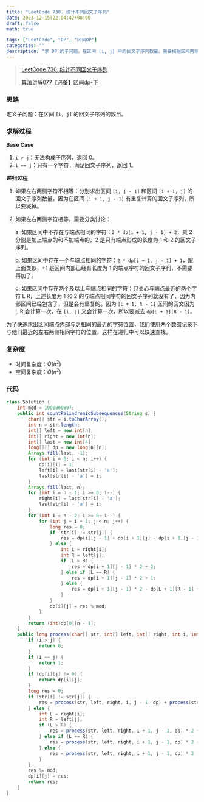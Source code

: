```yaml
---
title: "LeetCode 730. 统计不同回文子序列"
date: 2023-12-15T22:04:42+08:00
draft: false
math: true

tags: ["LeetCode", "DP", "区间DP"]
categories: ""
description: "求 DP 的子问题，在区间 [i, j] 中的回文子序列数量。需要根据区间两端的字符和区间内的与端点相同的字符数目分类讨论。"
---
```


> [LeetCode 730. 统计不同回文子序列](https://leetcode.cn/problems/count-different-palindromic-subsequences/)
>
> [算法讲解077【必备】区间dp-下](https://www.bilibili.com/video/BV1du4y1L7gy/)

### 思路

定义子问题：在区间 `[i, j]` 的回文子序列的数目。

### 求解过程

**Base Case**

1. `i > j`：无法构成子序列，返回 0。
2. `i == j`：只有一个字符，满足回文子序列，返回 1。

**递归过程**

1. 如果左右两侧字符不相等：分别求出区间 `[i, j - 1]` 和区间 `[i + 1, j]` 的回文子序列数量，因为在区间 `[i + 1, j - 1]` 有重复计算的回文子序列，所以要减掉。
2. 如果左右两侧字符相等，需要分类讨论：

    a. 如果区间中不存在与端点相同的字符：`2 * dp[i + 1, j - 1] + 2`，乘 2 分别是加上端点的和不加端点的，2 是只有端点形成的长度为 1 和 2 的回文子序列。

    b. 如果区间中存在一个与端点相同的字符：`2 * dp[i + 1, j - 1] + 1`，跟上面类似，+1 是区间内部已经有长度为 1 的端点字符的回文子序列，不需要再加了。

    c. 如果区间中存在两个及以上与端点相同的字符：只关心与端点最近的两个字符 L R，上述长度为 1 和 2 的与端点相同字符的回文子序列就没有了，因为内部区间已经包含了，但是会有重复的。因为 `[L + 1, R - 1]` 区间的回文因为 L R 会计算一次，在 `[i, j]` 又会计算一次，所以要减去 `dp[L + 1][R - 1]`。

为了快速求出区间端点内部与之相同的最近的字符位置，我们使用两个数组记录下与他们最近的左右两侧相同字符的位置，这样在递归中可以快速查找。

### 复杂度

- 时间复杂度：$O(n^2)$
- 空间复杂度：$O(n^2)$

### 代码

```java
class Solution {
    int mod = 1000000007;
    public int countPalindromicSubsequences(String s) {
        char[] str = s.toCharArray();
        int n = str.length;
        int[] left = new int[n];
        int[] right = new int[n];
        int[] last = new int[4];
        long[][] dp = new long[n][n];
        Arrays.fill(last, -1);
        for (int i = 0; i < n; i++) {
            dp[i][i] = 1;
            left[i] = last[str[i] - 'a'];
            last[str[i] - 'a'] = i;
        }
        Arrays.fill(last, n);
        for (int i = n - 1; i >= 0; i--) {
            right[i] = last[str[i] - 'a'];
            last[str[i] - 'a'] = i;
        }
        for (int i = n - 2; i >= 0; i--) {
            for (int j = i + 1; j < n; j++) {
                long res = 0;
                if (str[i] != str[j]) {
                    res = dp[i][j - 1] + dp[i + 1][j] - dp[i + 1][j - 1] + mod;
                } else {
                    int L = right[i];
                    int R = left[j];
                    if (L > R) {
                        res = dp[i + 1][j - 1] * 2 + 2;
                    } else if (L == R) {
                        res = dp[i + 1][j - 1] * 2 + 1;
                    } else {
                        res = dp[i + 1][j - 1] * 2 - dp[L + 1][R - 1] + mod;
                    }
                }
                dp[i][j] = res % mod;
            }
        }
        return (int)dp[0][n - 1];
    }
    public long process(char[] str, int[] left, int[] right, int i, int j, long[][] dp) {
        if (i > j) {
            return 0;
        }
        if (i == j) {
            return 1;
        }
        if (dp[i][j] != 0) {
            return dp[i][j];
        }
        long res = 0;
        if (str[i] != str[j]) {
            res = process(str, left, right, i, j - 1, dp) + process(str, left, right, i + 1, j, dp) - process(str, left, right, i + 1, j - 1, dp) + mod;
        } else {
            int L = right[i];
            int R = left[j];
            if (L > R) {
                res = process(str, left, right, i + 1, j - 1, dp) * 2 + 2;
            } else if (L == R) {
                res = process(str, left, right, i + 1, j - 1, dp) * 2 + 1;
            } else {
                res = process(str, left, right, i + 1, j - 1, dp) * 2 - process(str, left, right, L + 1, R - 1, dp) + mod;
            }
        }
        res %= mod;
        dp[i][j] = res;
        return res;
    }
}
```